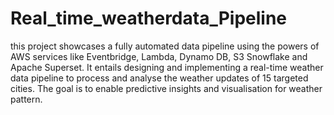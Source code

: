 # Real_time_weatherdata_Pipeline
this project showcases a fully automated data pipeline using the powers of AWS services like Eventbridge, Lambda, Dynamo DB, S3 Snowflake and Apache Superset.
It entails designing and implementing a real-time weather data pipeline to process and analyse the weather updates of 15 targeted cities. The goal is to enable predictive insights and visualisation for weather pattern.
